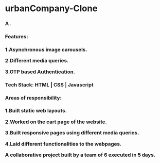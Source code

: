 # urbanCompany-Clone


<h3>A .<h3/>
<h3>Features:<h3/>
<p>1.Asynchronous image carousels. <p/>
<p>2.Different media queries. <p/>
<p>3.OTP based Authentication. <p/>
<h3>Tech Stack: HTML | CSS | Javascript <h3/>
<h3>Areas of responsibility:<h3/>
<p>1.Built static web layouts. <p/>
<p>2.Worked on the cart page of the website. <p/>
<p>3.Built responsive pages using different media queries.<p/>
<p>4.Laid different functionalities to the webpages.<p/>
<p>A collaborative project built by a team of 6 executed in 5 days. <p/>






<img src="https://github.com/sanjaysharma94/portfolio/blob/main/portfolio/assets/project/maxfashion%20clone.png?raw=true" alt="">
<img src="" alt="">

